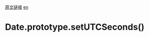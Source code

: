 <a href="https://developer.mozilla.org/zh-CN/docs/Web/JavaScript/Reference/Global_Objects/Date/setUTCSeconds" target="_blank">原文链接</a>
<a href="https://developer.mozilla.org/en-US/docs/Web/JavaScript/Reference/Global_Objects/Date/setUTCSeconds" target="_blank">en</a>

# Date.prototype.setUTCSeconds()